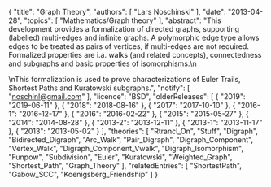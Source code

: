 {
    "title": "Graph Theory",
    "authors": [
        "Lars Noschinski"
    ],
    "date": "2013-04-28",
    "topics": [
        "Mathematics/Graph theory"
    ],
    "abstract": "This development provides a formalization of directed graphs, supporting (labelled) multi-edges and infinite graphs. A polymorphic edge type allows edges to be treated as pairs of vertices, if multi-edges are not required. Formalized properties are i.a. walks (and related concepts), connectedness and subgraphs and basic properties of isomorphisms.\n<p>\nThis formalization is used to prove characterizations of Euler Trails, Shortest Paths and Kuratowski subgraphs.",
    "notify": [
        "noschinl@gmail.com"
    ],
    "licence": "BSD",
    "olderReleases": [
        {
            "2019": "2019-06-11"
        },
        {
            "2018": "2018-08-16"
        },
        {
            "2017": "2017-10-10"
        },
        {
            "2016-1": "2016-12-17"
        },
        {
            "2016": "2016-02-22"
        },
        {
            "2015": "2015-05-27"
        },
        {
            "2014": "2014-08-28"
        },
        {
            "2013-2": "2013-12-11"
        },
        {
            "2013-1": "2013-11-17"
        },
        {
            "2013": "2013-05-02"
        }
    ],
    "theories": [
        "Rtrancl_On",
        "Stuff",
        "Digraph",
        "Bidirected_Digraph",
        "Arc_Walk",
        "Pair_Digraph",
        "Digraph_Component",
        "Vertex_Walk",
        "Digraph_Component_Vwalk",
        "Digraph_Isomorphism",
        "Funpow",
        "Subdivision",
        "Euler",
        "Kuratowski",
        "Weighted_Graph",
        "Shortest_Path",
        "Graph_Theory"
    ],
    "relatedEntries": [
        "ShortestPath",
        "Gabow_SCC",
        "Koenigsberg_Friendship"
    ]
}
